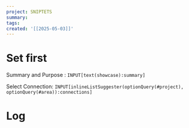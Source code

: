 ```yaml
---
project: SNIPTETS
summary: 
tags: 
created: '[[2025-05-03]]'
---
```


# Set first

Summary and Purpose : `INPUT[text(showcase):summary]`

Select Connection: `INPUT[inlineListSuggester(optionQuery(#project), optionQuery(#area)):connections]` 

# Log




